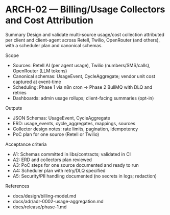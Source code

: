 # ARCH-02 — Billing/Usage Collectors and Cost Attribution

Summary
Design and validate multi-source usage/cost collection attributed per client and client-agent across Retell, Twilio, OpenRouter (and others), with a scheduler plan and canonical schemas.

Scope
- Sources: Retell AI (per agent usage), Twilio (numbers/SMS/calls), OpenRouter (LLM tokens)
- Canonical schemas: UsageEvent, CycleAggregate; vendor unit cost captured at event-time
- Scheduling: Phase 1 via n8n cron → Phase 2 BullMQ with DLQ and retries
- Dashboards: admin usage rollups; client-facing summaries (opt-in)

Outputs
- JSON Schemas: UsageEvent, CycleAggregate
- ERD: usage_events, cycle_aggregates, mappings, sources
- Collector design notes: rate limits, pagination, idempotency
- PoC plan for one source (Retell or Twilio)

Acceptance criteria
- A1: Schemas committed in libs/contracts; validated in CI
- A2: ERD and collectors plan reviewed
- A3: PoC steps for one source documented and ready to run
- A4: Scheduler plan with retry/DLQ specified
- A5: Security/PII handling documented (no secrets in logs; redaction)

References
- docs/design/billing-model.md
- docs/adr/adr-0002-usage-aggregation.md
- docs/release/phase-1.md
